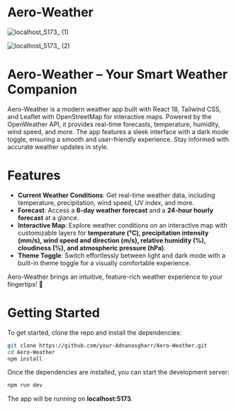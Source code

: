 # Aero-Weather


![localhost_5173_ (1)](https://github.com/user-attachments/assets/9bb45716-2141-47cb-b8c9-6c8187150ba1)

![localhost_5173_ (2)](https://github.com/user-attachments/assets/3b3a5dd2-775d-4e20-bba8-c8721e83231a)





# Aero-Weather – Your Smart Weather Companion

Aero-Weather is a modern weather app built with React 18, Tailwind CSS, and Leaflet with OpenStreetMap for interactive maps. Powered by the OpenWeather API, it provides real-time forecasts, temperature, humidity, wind speed, and more. The app features a sleek interface with a dark mode toggle, ensuring a smooth and user-friendly experience. Stay informed with accurate weather updates in style.

# Features

- **Current Weather Conditions**: Get real-time weather data, including temperature, precipitation, wind speed, UV index, and more.  
- **Forecast**: Access a **6-day weather forecast** and a **24-hour hourly forecast** at a glance.    
- **Interactive Map**: Explore weather conditions on an interactive map with customizable layers for **temperature (°C), precipitation intensity (mm/s), wind speed and direction (m/s), relative humidity (%), cloudiness (%), and atmospheric pressure (hPa)**.  
- **Theme Toggle**: Switch effortlessly between light and dark mode with a built-in theme toggle for a visually comfortable experience.  

Aero-Weather brings an intuitive, feature-rich weather experience to your fingertips! 🚀


# Getting Started

To get started, clone the repo and install the dependencies:

```sh
git clone https://github.com/your-Adnanasgharr/Aero-Weather.git
cd Aero-Weather
npm install
```

Once the dependencies are installed, you can start the development server:

```sh
npm run dev
```

The app will be running on **localhost:5173**.
